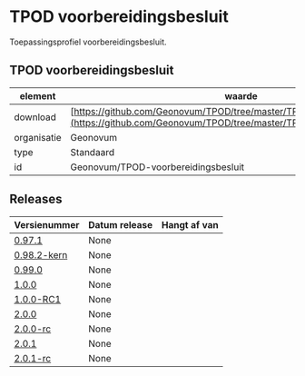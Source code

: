 # TPOD voorbereidingsbesluit

Toepassingsprofiel voorbereidingsbesluit.

## TPOD voorbereidingsbesluit

|element|waarde|
|-----|------|
| download  | [https://github.com/Geonovum/TPOD/tree/master/TPOD_Voorbereidingsbesluit](<https://github.com/Geonovum/TPOD/tree/master/TPOD_Voorbereidingsbesluit>)|
| organisatie  |Geonovum|
| type  |Standaard|
| id  |Geonovum/TPOD-voorbereidingsbesluit|

## Releases

|Versienummer|Datum release|Hangt af van
|-------|-------|-----|
| [0.97.1](<https://github.com/Geonovum/TPOD/blob/master/TPOD_Voorbereidingsbesluit/TPOD Voorbereidingsbesluit v0.97.1.pdf>)|None||
| [0.98.2-kern](<https://github.com/Geonovum/TPOD/blob/master/TPOD_Voorbereidingsbesluit/TPOD Voorbereidingsbesluit v0.98.2-kern.pdf>)|None||
| [0.99.0](<https://github.com/Geonovum/TPOD/blob/master/TPOD_Voorbereidingsbesluit/TPOD Voorbereidingsbesluit v0.99.0.pdf>)|None||
| [1.0.0](<https://github.com/Geonovum/TPOD/blob/master/TPOD_Voorbereidingsbesluit/TPOD Voorbereidingsbesluit v1.0.0.pdf>)|None||
| [1.0.0-RC1](<https://github.com/Geonovum/TPOD/blob/master/TPOD_Voorbereidingsbesluit/TPOD Voorbereidingsbesluit v1.0.0-RC1.pdf>)|None||
| [2.0.0](<https://github.com/Geonovum/TPOD/blob/master/TPOD_Voorbereidingsbesluit/TPOD_Voorbereidingsbesluit_v2.0.0.pdf>)|None||
| [2.0.0-rc](<https://github.com/Geonovum/TPOD/blob/master/TPOD_Voorbereidingsbesluit/TPOD_Voorbereidingsbesluit_v2.0.0-rc.pdf>)|None||
| [2.0.1](<https://github.com/Geonovum/TPOD/blob/master/TPOD_Voorbereidingsbesluit/TPOD_voorbereidingsbesluit_v2.0.1.pdf>)|None||
| [2.0.1-rc](<https://github.com/Geonovum/TPOD/blob/master/TPOD_Voorbereidingsbesluit/TPOD_Voorbereidingsbesluit_v2.0.1-rc.pdf>)|None||


